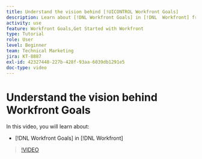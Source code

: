 ```yaml
---
title: Understand the vision behind [!UICONTROL Workfront Goals]
description: Learn about [!DNL Workfront Goals] in [!DNL  Workfront] from the Product team.
activity: use
feature: Workfront Goals,Get Started with Workfront
type: Tutorial
role: User
level: Beginner
team: Technical Marketing
jira: KT-8887
exl-id: 42327448-227b-428f-93aa-6039db1291e5
doc-type: video
---
```

# Understand the vision behind Workfront Goals

In this video, you will learn about:

* [!DNL Workfront Goals] in [!DNL  Workfront]

>[!VIDEO](https://video.tv.adobe.com/v/335181/?quality=12&learn=on)
